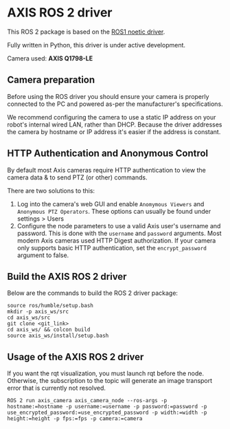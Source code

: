 # AXIS ROS 2 driver

This ROS 2 package is based on the [ROS1 noetic driver](https://github.com/ros-drivers/axis_camera/tree/noetic-devel).<br/>

Fully written in Python, this driver is under active development.<br/>

Camera used: **AXIS Q1798-LE**


## Camera preparation

Before using the ROS driver you should ensure your camera is properly connected to the PC and powered as-per the manufacturer's specifications.<br/>

We recommend configuring the camera to use a static IP address on your robot's internal wired LAN, rather than DHCP. Because the driver addresses the camera by hostname or IP address it's easier if the address is constant.

## HTTP Authentication and Anonymous Control

By default most Axis cameras require HTTP authentication to view the camera data & to send PTZ (or other) commands.<br/>

There are two solutions to this:
1. Log into the camera's web GUI and enable `Anomymous Viewers` and `Anonymous PTZ Operators`. These options can usually be found under settings > Users
2. Configure the node parameters to use a valid Axis user's username and password. This is done with the `username` and `password` arguments. Most modern Axis cameras used HTTP Digest authorization. If your camera only supports basic HTTP authentication, set the `encrypt_password` argument to false.

## Build the AXIS ROS 2 driver

Below are the commands to build the ROS 2 driver package:

`source ros/humble/setup.bash`<br/>
`mkdir -p axis_ws/src`<br/>
`cd axis_ws/src`<br/>
`git clone <git_link>`<br/>
`cd axis_ws/ && colcon build`<br/>
`source axis_ws/install/setup.bash`

## Usage of the AXIS ROS 2 driver

If you want the rqt visualization, you must launch rqt before the node. Otherwise, the subscription to the topic will generate an image transport error that is currently not resolved.

`ROS 2 run axis_camera axis_camera_node --ros-args -p hostname:=hostname -p username:=username -p password:=password -p use_encrypted_password:=use_encrypted_password -p width:=width -p height:=height -p fps:=fps -p camera:=camera`